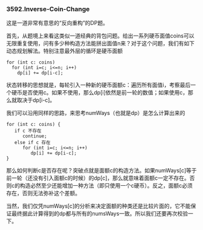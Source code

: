 ### 3592.Inverse-Coin-Change

这是一道非常有意思的“反向重构”的DP题。

首先，从题境上来看这类似一道经典的背包问题。给出一系列硬币面值coins可以无限重复使用，问有多少种构造方法能拼出面值n来？对于这个问题，我们有如下动态规划解法。特别注意最外层的循环是硬币面额
```
for (int c: coins)
  for (int i=c; i<=n; i++)
    dp[i] += dp[i-c];
```
状态转移的思想就是，每轮引入一种新的硬币面额c：遍历所有面值i，考察最后一个硬币是否使用c。如果不使用，那么dp[i]依然是前一轮的数值；如果使用c，那么就取决于dp[i-c]。

我们可以沿用同样的思路，来思考numWays（也就是dp）是怎么计算出来的
```
for (int c: coins) {
   if c 不存在
      continue;
   else if c 存在
      for (int i=c; i<=n; i++)
         dp[i] += dp[i-c];
}
```

那么如何判断c是否存在呢？突破点就是面额c的构造方法。如果numWays[c]等于前一轮（还没有引入面额c的时候）的dp[c]，那么就意味着面额c一定不存在。否则c的构造必然至少还能增加一种方法（即只使用一个c硬币）。反之，面额c必须存在，否则无法弥补这个差额。

当然，我们仅凭numWays[c]的分析来决定面额的种类还是比较片面的，它不能保证最终据此计算得到的dp都与所有的numsWays一致。所以我们还要再次校验一下。
